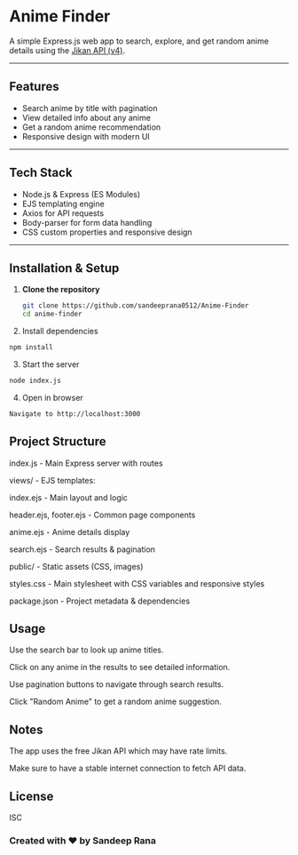 # Anime Finder

A simple Express.js web app to search, explore, and get random anime details using the [Jikan API (v4)](https://jikan.moe/).

---

## Features

- Search anime by title with pagination
- View detailed info about any anime
- Get a random anime recommendation
- Responsive design with modern UI

---

## Tech Stack

- Node.js & Express (ES Modules)
- EJS templating engine
- Axios for API requests
- Body-parser for form data handling
- CSS custom properties and responsive design

---

## Installation & Setup

1. **Clone the repository**

   ```bash
   git clone https://github.com/sandeeprana0512/Anime-Finder
   cd anime-finder

2. Install dependencies

```bash
npm install
```

3. Start the server

```bash
node index.js
```

4. Open in browser

```bash
Navigate to http://localhost:3000
```

## Project Structure

index.js - Main Express server with routes

views/ - EJS templates:

index.ejs - Main layout and logic

header.ejs, footer.ejs - Common page components

anime.ejs - Anime details display

search.ejs - Search results & pagination

public/ - Static assets (CSS, images)

styles.css - Main stylesheet with CSS variables and responsive styles

package.json - Project metadata & dependencies

## Usage

Use the search bar to look up anime titles.

Click on any anime in the results to see detailed information.

Use pagination buttons to navigate through search results.

Click "Random Anime" to get a random anime suggestion.

## Notes

The app uses the free Jikan API which may have rate limits.

Make sure to have a stable internet connection to fetch API data.

## License

ISC

### Created with ❤️ by Sandeep Rana
